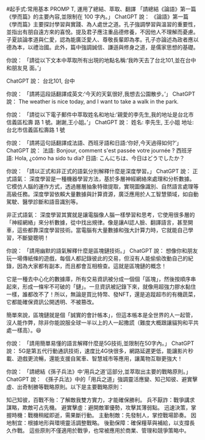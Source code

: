 #起手式:常用基本 PROMP T, 運用了總結、萃取、翻譯
「請總結《論語》第一篇《學而篇》的主要內容,並限制在 100 字內。」
ChatGPT 說：
《論語》第一篇《學而篇》主要探討學習與實踐、為人處世之道。孔子強調學習與溫習的重要性，並指出有朋自遠方來的喜悅。提及君子應注重品德修養，不因他人不理解而憂慮。子夏談論孝道與仁愛，認為能廣泛愛人、尊敬長輩即為孝。孔子亦論述為政者應以德為本，以禮治國。此外，篇中強調誠信、謙遜與修身之道，是儒家思想的基礎。

你說：
「請從以下文本中萃取所有出現的地點名稱:‘我昨天去了台北101,並在台中和朋友見
面。’」

ChatGPT 說：
台北101, 台中

你說：
「請將這段話翻譯成英文:‘今天的天氣很好,我想去公園散步。’」
ChatGPT 說：
The weather is nice today, and I want to take a walk in the park.

你說：
「請從以下電子郵件中萃取姓名和地址:‘親愛的李先生,我的地址是台北市信義區松壽
路 1 號。謝謝,王小姐。’」
ChatGPT 說：
姓名: 李先生, 王小姐
地址: 台北市信義區松壽路 1 號

你說：
「請將這句話翻譯成法語、西班牙語和日語:‘你好,今天過得如何?’」
ChatGPT 說：
法語: Bonjour, comment s'est passée votre journée ?
西班牙語: Hola, ¿cómo ha sido tu día?
日語: こんにちは、今日はどうでしたか？

你說：
「請以正式和非正式的語氣分別解釋什麼是深度學習。」
ChatGPT 說：
正式語氣：
深度學習是一種機器學習方法，基於多層神經網絡來處理和分析數據。它模仿人腦的運作方式，透過層層抽象特徵提取，實現圖像識別、自然語言處理等高級任務。深度學習依賴大量數據與計算資源，廣泛應用於人工智慧領域，如自動駕駛、醫學診斷和語音識別等。

非正式語氣：
深度學習其實就是讓電腦像人腦一樣學習和思考，它使用很多層的「神經網絡」來分析數據，從中找出規律。像是讓AI認人臉、翻譯語言，甚至開車，這些都靠深度學習技術。當電腦有大量數據和強大計算力時，它就能自己學習，不斷變聰明！

你說：
「請用幽默的語氣解釋什麼是區塊鏈技術。」
ChatGPT 說：
想像你和朋友玩一場傳紙條的遊戲，每個人都記錄彼此的交易，但沒有人能偷偷改動自己的紀錄，因為大家都有副本，而且都會互相檢查。這就是區塊鏈的概念！

它是一種去中心化的數據庫，所有交易資訊被分成一個個「區塊」，然後按順序串起來，形成一條牢不可破的「鏈」。一旦資訊被記錄下來，就像用超強力膠水黏住一樣，誰都改不了！所以，無論是買比特幣、發NFT，還是追蹤超市的有機蔬菜，它都能確保資訊公開透明、不被篡改。

簡單來說，區塊鏈就是個「誠實的會計帳本」，但這本帳本是全世界的人一起管，沒人能作弊，除非你能說服全球一半以上的人一起撒謊（難度大概跟讓貓狗和平共處一樣高）。😆

你說：
「請用簡單易懂的語言解釋什麼是5G技術,並限制在50字內。」
ChatGPT 說：
5G是第五代行動通訊技術，速度比4G快很多，網路延遲更低，能讓影片秒載、遊戲更流暢，還能支援自駕車、智慧城市等應用，讓萬物互聯更強大！

你說：
「請總結《孫子兵法》中‘用兵之道’這部分,並萃取出主要的戰略原則。」
ChatGPT 說：
《孫子兵法》中的「用兵之道」強調靈活應變、知己知彼、避實擊虛、出奇制勝等戰略原則。以下是主要戰略原則：

知己知彼，百戰不殆：了解敵我雙方實力，才能確保勝利。
兵不厭詐：戰爭講求謀略，欺敵可占先機。
避實擊虛：避開敵軍優勢，攻擊其薄弱點。
迅速決策，掌握時機：戰機稍縱即逝，需果斷行動。
主動制敵：先發制人，掌控戰場節奏。
因地制宜：根據地形與環境靈活調整戰略。
後勤保障：確保糧草與補給，以支撐長久作戰。
這些原則不僅適用於戰爭，也常被應用於商業、管理和競爭策略中。
